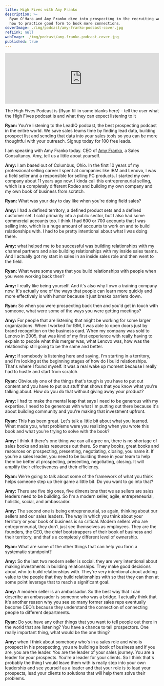 ```yaml
---
title: High Fives with Amy Franko
description: >-
  Ryan O'Hara and Amy Franko dive into prospecting in the recruiting world, and
  how to practice good form to book more connections.
coverImage: ./img/podcast/amy-franko-podcast-cover.jpg
refLink: null
webImage: ./img/podcast/amy-franko-podcast-cover.jpg
published: true
---
```

<iframe width="100%" height="166" scrolling="no" frameborder="no" src="https://w.soundcloud.com/player/?url=https%3A//api.soundcloud.com/tracks/525194919&amp;color=00d586&amp;show_reposts=fals"></iframe>

The High Fives Podcast is {Ryan fill in some blanks here} - tell the user what the High Fives podcast is and what they can expect listening to it  

**Ryan:** You're listening to the LeadIQ podcast, the best prospecting podcast in the entire world. We save sales teams time by finding lead data, building prospect list and sending that data into your sales tools so you can be more thoughtful with your outreach. Signup today for 100 free leads. 

I am speaking with Amy Franko today. CEO of [Amy Franko](https://amyfranko.com/), a Sales Consultancy. Amy, tell us a little about yourself. 

**Amy:** I am based out of Columbus, Ohio. In the first 10 years of my professional selling career I spent at companies like IBM and Lenovo, I was a field seller and a responsible for selling PC products. I started my own company about 11 years ago now. I kinda call this entrepreneurial selling, which is a completely different Rodeo and building my own company and my own book of business from scratch. 

**Ryan:** What was your day to day like when you're doing field sales?

**Amy:** I had a defined territory, a defined product sets and a defined customer set. I sold primarily into a public sector, but I also had some commercial accounts too. I think I had 600 or 700 accounts that I was selling into, which is a huge amount of accounts to work on and to build relationships with. I had to be pretty intentional about what I was doing there.

**Amy:** what helped me to be successful was building relationships with my channel partners and also building relationships with my inside sales teams. And I actually got my start in sales in an inside sales role and then went to the field.

**Ryan:** What were some ways that you build relationships with people when you were working back then?

**Amy:** I really like being yourself. And it's also why I own a training company now. It's actually one of the ways that people can learn more quickly and more effectively is with humor because it just breaks barriers down.

**Ryan:** So when you were prospecting back then and you'd get in touch with someone, what were some of the ways you were getting meetings?

**Amy:** For people that are listening that might be working for some larger organizations. When I worked for IBM, I was able to open doors just by brand recognition on the business card. When my company was sold to Lenovo in 2005, that was kind of my first experience with really having to explain to people what this merger was, what Lenovo was, how was the relationship still going to be the same and better. 

**Amy:** If somebody is listening here and saying, I'm starting in a territory, and I'm looking at the beginning stages of how do I build relationships. That's where I found myself. It was a real wake up moment because I really had to hustle and start from scratch. 

**Ryan:** Obviously one of the things that's tough is you have to put out content and you have to put out stuff that shows that you know what you're talking about. How do you do that without giving away your product?

**Amy:** I had to make the mental leap that says I need to be generous with my expertise. I need to be generous with what I'm putting out there because it's about building community and you're making that investment upfront.

**Ryan:** This has been great. Let's talk a little bit about what you learned. What made you, what problems were you realizing when you wrote this book and what you're trying to solve with the book?

**Amy:** I think if there's one thing we can all agree on, there is no shortage of sales books and sales resources out there. So many books, great books and resources on prospecting, presenting, negotiating, closing, you name it. If you're a sales leader, you need to be building these in your team to help them be better at prospecting, presenting, negotiating, closing. It will amplify their effectiveness and their efficiency.

**Ryan:** We're going to talk about some of the framework of what you think helps someone step up their game a little bit. Do you want to go into that?

**Amy:** There are five big ones, five dimensions that we as sellers are sales leaders need to be building. So I'm a modern seller, agile, entrepreneurial, holistic, social, and ambassador.

**Amy:** The second one is being entrepreneurial, so again, thinking about our sellers and our sales leaders. The way in which you think about your territory or your book of business is so critical. Modern sellers who are entrepreneurial, they don't just see themselves as employees. They are the founders, the CEO, the chief bootstrappers of their book of business and their territory, and that's a completely different level of ownership.

**Ryan:** What are some of the other things that can help you form a systematic standpoint?

**Amy:** So the last two modern seller is social. they are very intentional about making investments in building relationships. They make good decisions about who to build relationships with. They're very intentional about adding value to the people that they build relationships with so that they can then at some point leverage that to reach a significant goal.

**Amy:** A modern seller is an ambassador. So the best way that I can describe an ambassador is someone who was a bridge. I actually think that it's another reason why you see so many former sales reps eventually become CEO’s because they understand the connection of connecting people to different departments.

**Ryan:** Do you have any other things that you want to tell people out there in the world that are listening? You have a chance to tell prospectors. One really important thing, what would be the one thing?

**Amy:** when I think about somebody who's in a sales role and who is prospect in his prospecting, you are building a book of business and if you are, you are the leader. You are the leader of your sales journey. You are a leader for your prospects. You're a leader for your clients. So I think that's probably the thing I would leave them with is really step into your own leadership and see yourself as a leader and that your role is to lead your prospects, lead your clients to solutions that will help them solve their problems.
